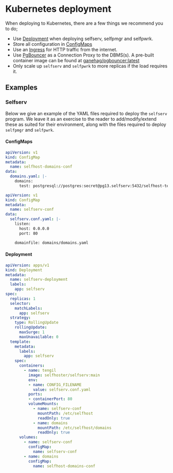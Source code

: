 # Kubernetes deployment

When deploying to Kubernetes, there are a few things we recommend you to do;

- Use [Deployment](https://kubernetes.io/docs/concepts/workloads/controllers/deployment/) when deploying selfserv, selfpmgr and selfpwrk.
- Store all configuration in [ConfigMaps](https://kubernetes.io/docs/concepts/configuration/configmap/)
- Use an [Ingress](https://kubernetes.io/docs/concepts/services-networking/ingress/) for HTTP traffic from the internet.
- Use [PgBouncer](https://www.pgbouncer.org/) as a Connection Proxy to the DBMS(s). A pre-built container image can be found at [ganehag/pgbouncer:latest](https://hub.docker.com/r/ganehag/pgbouncer)
- Only scale up `selfserv` and `selfpwrk` to more replicas if the load requires it.


## Examples

### Selfserv

Below we give an example of the YAML files required to deploy the `selfserv` program. We leave it as an exercise to the reader to add/modify/extend these as suited for their environment, along with the files required to deploy `selfpmgr` and `selfpwrk`.

#### ConfigMaps

```yaml
apiVersion: v1
kind: ConfigMap
metadata:
  name: selfhost-domains-conf
data:
  domains.yaml: |-
    domains:
      test: postgresql://postgres:secret@pg13.selfserv:5432/selfhost-test
```

```yaml
apiVersion: v1
kind: ConfigMap
metadata:
  name: selfserv-conf
data:
  selfserv.conf.yaml: |-
    listen:
      host: 0.0.0.0
      port: 80

    domainfile: domains/domains.yaml
```

#### Deployment

```yaml
apiVersion: apps/v1
kind: Deployment
metadata:
  name: selfserv-deployment
  labels:
    app: selfserv
spec:
  replicas: 1
  selector:
    matchLabels:
      app: selfserv
  strategy:
    type: RollingUpdate
    rollingUpdate:
      maxSurge: 1
      maxUnavailable: 0
  template:
    metadata:
      labels:
        app: selfserv
    spec:
      containers:
        - name: tengil
          image: selfhoster/selfserv:main
          env:
          - name: CONFIG_FILENAME
            value: selfserv.conf.yaml
          ports:
          - containerPort: 80
          volumeMounts:
            - name: selfserv-conf
              mountPath: /etc/selfhost
              readOnly: true
            - name: domains
              mountPath: /etc/selfhost/domains
              readOnly: true
      volumes:
        - name: selfserv-conf
          configMap:
            name: selfserv-conf
        - name: domains
          configMap:
            name: selfhost-domains-conf
```
